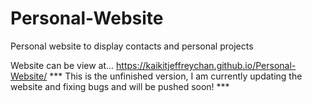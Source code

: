 # Personal-Website
Personal website to display contacts and personal projects

Website can be view at...
https://kaikitjeffreychan.github.io/Personal-Website/
*** This is the unfinished version, I am currently updating the website and fixing bugs and will be pushed soon! ***
